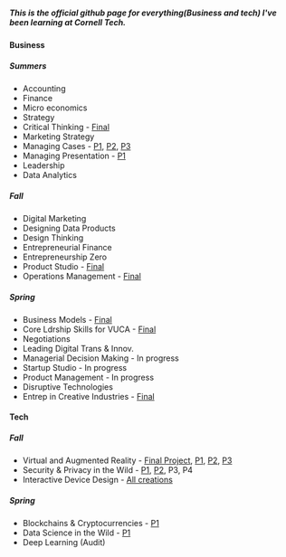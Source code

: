 ##### This is the official github page for everything(Business and tech) I've been learning at Cornell Tech.

#### Business
##### Summers
*  Accounting
*  Finance
*  Micro economics
*  Strategy
*  Critical Thinking - [Final](https://drive.google.com/drive/u/0/folders/1wVsuwMafcOwXkLrm5sDmjoHwZBMpHyxe)
*  Marketing Strategy
*  Managing Cases - [P1](https://drive.google.com/file/d/17pbdzWkn90cV79qUrKkog66DtQTt5bn5/view?usp=sharing), [P2](https://drive.google.com/drive/u/0/folders/1vXSrbccwRVY_hUIv42vhm2ZEaI2OMVta), [P3](https://drive.google.com/file/d/1936MZuo6n_njUi6KLU1iTTxS_7VJ_Nq2/view?usp=sharing)
*  Managing Presentation - [P1](https://drive.google.com/file/d/1v6sNIwSB63CkZYNGJzJ23s5xrJkZmfnD/view?usp=sharing)
*  Leadership
*  Data Analytics

##### Fall
*  Digital Marketing
*  Designing Data Products
*  Design Thinking
*  Entrepreneurial Finance
*  Entrepreneurship Zero 
*  Product Studio - [Final](https://docs.google.com/presentation/d/1NLgJmabjXbnI6VSBtFVyNEnN1AKUPrJR1z_NIhEp7io/edit?usp=sharing)
*  Operations Management - [Final](https://docs.google.com/document/d/1hKCmZpE7kDEarmXu3DMODjO-gnxyE5eO/edit)

##### Spring
*  Business Models - [Final](https://docs.google.com/document/d/1NbvwW5jQdf0FIBYDxYKZ4j_PtSXuEUuJa6sQd6Lj884/edit?usp=sharing)
* Core Ldrship Skills for VUCA - [Final](https://docs.google.com/document/d/1WoMirkUDdDka0TfZfSqo9Afowbv8ADxTUlJbDcKZAAE/edit?usp=sharing)
* Negotiations
* Leading Digital Trans & Innov.
* Managerial Decision Making - In progress 
* Startup Studio - In progress
* Product Management - In progress
* Disruptive Technologies
* Entrep in Creative Industries - [Final](https://drive.google.com/file/d/1hHbnSTxZI0t886HHeRTbN8iKja3irjgO/view?usp=sharing)

#### Tech
##### Fall
* Virtual and Augmented Reality - [Final Project](https://sites.google.com/cornell.edu/cs5650-projects-2019/projects/uppercut?authuser=0), [P1](https://github.com/sl2883/arvr-1), [P2](https://github.com/sl2883/arvr-2), [P3](https://github.com/sl2883/arvr-3)
* Security & Privacy in the Wild - [P1](https://github.com/sl2883/Security), [P2](https://github.com/sl2883/security-ass2), P3, P4
* Interactive Device Design - [All creations](https://github.com/sl2883/Interactive-Lab-Hub)

##### Spring
* Blockchains & Cryptocurrencies - [P1](https://github.com/sl2883/blockchain_1)
* Data Science in the Wild - [P1](https://github.com/sl2883/Data-Science-Assignment-1)
* Deep Learning (Audit)

